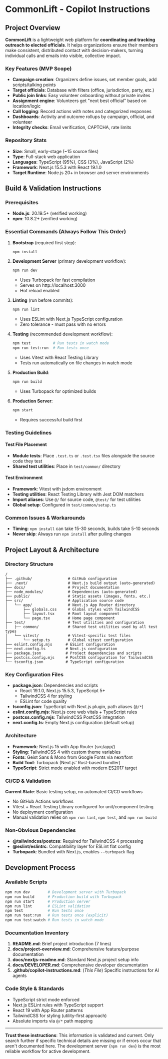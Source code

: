 # CommonLift - Copilot Instructions

## Project Overview

**CommonLift** is a lightweight web platform for **coordinating and tracking outreach to elected officials**. It helps organizations ensure their members make consistent, distributed contact with decision-makers, turning individual calls and emails into visible, collective impact.

### Key Features (MVP Scope)

- **Campaign creation**: Organizers define issues, set member goals, add scripts/talking points
- **Target officials**: Database with filters (office, jurisdiction, party, etc.)
- **Public join links**: Easy volunteer onboarding without private invites
- **Assignment engine**: Volunteers get "next best official" based on location/logic
- **Call logging**: Record actions with notes and categorized responses
- **Dashboards**: Activity and outcome rollups by campaign, official, and volunteer
- **Integrity checks**: Email verification, CAPTCHA, rate limits

### Repository Stats

- **Size**: Small, early-stage (~15 source files)
- **Type**: Full-stack web application
- **Languages**: TypeScript (95%), CSS (3%), JavaScript (2%)
- **Framework**: Next.js 15.5.3 with React 19.1.0
- **Target Runtime**: Node.js 20+ in browser and server environments

## Build & Validation Instructions

### Prerequisites

- **Node.js**: 20.19.5+ (verified working)
- **npm**: 10.8.2+ (verified working)

### Essential Commands (Always Follow This Order)

1. **Bootstrap** (required first step):
   ```bash
   npm install
   ```
2. **Development Server** (primary development workflow):

   ```bash
   npm run dev
   ```

   - Uses Turbopack for fast compilation
   - Serves on http://localhost:3000
   - Hot reload enabled

3. **Linting** (run before commits):

   ```bash
   npm run lint
   ```

   - Uses ESLint with Next.js TypeScript configuration
   - Zero tolerance - must pass with no errors

4. **Testing** (recommended development workflow):

   ```bash
   npm test          # Run tests in watch mode
   npm run test:run  # Run tests once
   ```

   - Uses Vitest with React Testing Library
   - Tests run automatically on file changes in watch mode

5. **Production Build**:

   ```bash
   npm run build
   ```

   - Uses Turbopack for optimized builds

6. **Production Server**:
   ```bash
   npm start
   ```
   - Requires successful build first

### Testing Guidelines

#### Test File Placement

- **Module tests**: Place `.test.ts` or `.test.tsx` files alongside the source code they test
- **Shared test utilities**: Place in `test/common/` directory

#### Test Environment

- **Framework**: Vitest with jsdom environment
- **Testing utilities**: React Testing Library with Jest DOM matchers
- **Import aliases**: Use `@/` for source code, `@test/` for test utilities
- **Global setup**: Configured in `test/common/setup.ts`

### Common Issues & Workarounds

- **Timing**: `npm install` can take 15-30 seconds, builds take 5-10 seconds
- **Never skip**: Always run `npm install` after pulling changes

## Project Layout & Architecture

### Directory Structure

```
/
├── .github/                # GitHub configuration
├── .next/                  # Next.js build output (auto-generated)
├── docs/                   # Project documentation
├── node_modules/           # Dependencies (auto-generated)
├── public/                 # Static assets (images, fonts, etc.)
├── src/                    # Application source code
│   └── app/                # Next.js App Router directory
│       ├── globals.css     # Global styles with TailwindCSS
│       ├── layout.tsx      # Root layout component
│       └── page.tsx        # Home page component
├── test/                   # Test utilities and configuration
│   ├── common/             # Shared test utilities used by all test types
│   └── vitest/             # Vitest-specific test files
│       └── setup.ts        # Global vitest configuration
├── eslint.config.mjs      # ESLint configuration
├── next.config.ts         # Next.js configuration
├── package.json           # Project dependencies and scripts
├── postcss.config.mjs     # PostCSS configuration for TailwindCSS
└── tsconfig.json          # TypeScript configuration
```

### Key Configuration Files

- **package.json**: Dependencies and scripts
  - React 19.1.0, Next.js 15.5.3, TypeScript 5+
  - TailwindCSS 4 for styling
  - ESLint for code quality
- **tsconfig.json**: TypeScript with Next.js plugin, path aliases (`@/*`)
- **eslint.config.mjs**: Next.js core web vitals + TypeScript rules
- **postcss.config.mjs**: TailwindCSS PostCSS integration
- **next.config.ts**: Empty Next.js configuration (default setup)

### Architecture

- **Framework**: Next.js 15 with App Router (src/app/)
- **Styling**: TailwindCSS 4 with custom theme variables
- **Fonts**: Geist Sans & Mono from Google Fonts via next/font
- **Build Tool**: Turbopack (Next.js' Rust-based bundler)
- **TypeScript**: Strict mode enabled with modern ES2017 target

### CI/CD & Validation

**Current State**: Basic testing setup, no automated CI/CD workflows

- No GitHub Actions workflows
- Vitest + React Testing Library configured for unit/component testing
- No deployment configuration
- Manual validation relies on `npm run lint`, `npm test`, and `npm run build`

### Non-Obvious Dependencies

- **@tailwindcss/postcss**: Required for TailwindCSS 4 processing
- **@eslint/eslintrc**: Compatibility layer for ESLint flat config
- **Turbopack**: Bundled with Next.js, enables `--turbopack` flag

## Development Process

### Available Scripts

```bash
npm run dev        # Development server with Turbopack
npm run build      # Production build with Turbopack
npm run start      # Production server
npm run lint       # ESLint validation
npm test           # Run tests once
npm run test:run   # Run tests once (explicit)
npm run test:watch # Run tests in watch mode
```

### Documentation Inventory

1. **README.md**: Brief project introduction (7 lines)
2. **docs/project-overview.md**: Comprehensive feature/purpose documentation
3. **docs/nextjs-readme.md**: Standard Next.js project setup info
4. **docs/DEVELOPER.md**: Comprehensive developer documentation
5. **.github/copilot-instructions.md**: (_This File_) Specific instructions for AI agents

### Code Style & Standards

- TypeScript strict mode enforced
- Next.js ESLint rules with TypeScript support
- React 19 with App Router patterns
- TailwindCSS for styling (utility-first approach)
- Absolute imports via `@/*` path mapping

---

**Trust these instructions**: This information is validated and current. Only search further if specific technical details are missing or if errors occur that aren't documented here. The development server (`npm run dev`) is the most reliable workflow for active development.

